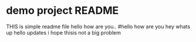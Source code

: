 # demo project README 
THIS is simple readme file
hello how are you..
#hello how are you
hey whats up
hello
updates
i hope thisis not a big problem